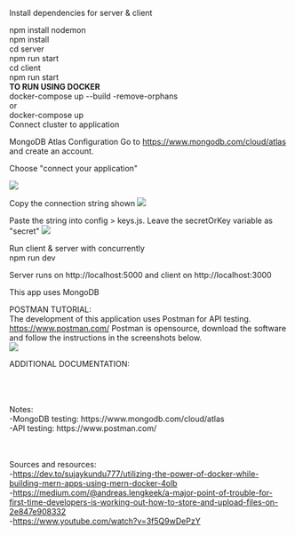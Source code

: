 
Install dependencies for server & client

npm install nodemon 
<br>
npm install 
<br>
cd server 
<br>
npm run start 
<br>
cd client
<br> 
npm run start 
<br>
<b>TO RUN USING DOCKER</b>
<br>
docker-compose up --build -remove-orphans
<br>
or
<br>
docker-compose up
<br>
Connect cluster to application 

MongoDB Atlas Configuration 
Go to https://www.mongodb.com/cloud/atlas and create an account. 

Choose "connect your application" 

<img src="https://raw.githubusercontent.com/cacab/upload_app_api/master/images/Screen%20Shot%202020-07-01%20at%208.38.35%20AM.png"></img>

Copy the connection string shown
<img src="https://raw.githubusercontent.com/cacab/upload_app_api/master/images/Screen%20Shot%202020-07-01%20at%208.38.54%20AM.png"></img>

Paste the string into config > keys.js. Leave the secretOrKey variable as "secret" 
<img src="https://raw.githubusercontent.com/cacab/upload_app_api/master/images/Screen%20Shot%202020-07-01%20at%208.41.05%20AM.png"></img>

Run client & server with concurrently
<br>
npm run dev

Server runs on http://localhost:5000 and client on http://localhost:3000

This app uses MongoDB 
<br>

POSTMAN TUTORIAL: 
<br>
The development of this application uses Postman for API testing. https://www.postman.com/ Postman is opensource, download the software and follow the instructions in the screenshots below. 
<br>
<img src="https://raw.githubusercontent.com/cacab/upload_app_api/master/images/Screen%20Shot%202020-07-23%20at%2010.03.12%20AM.png"></img>

ADDITIONAL DOCUMENTATION: 


<br>
<br>
<br>
Notes:
<br>
-MongoDB testing: https://www.mongodb.com/cloud/atlas
<br>
-API testing: https://www.postman.com/
<br>
<br>
<br>


Sources and resources: 
<br>
-https://dev.to/sujaykundu777/utilizing-the-power-of-docker-while-building-mern-apps-using-mern-docker-4olb
<br>
-https://medium.com/@andreas.lengkeek/a-major-point-of-trouble-for-first-time-developers-is-working-out-how-to-store-and-upload-files-on-2e847e908332
<br>
-https://www.youtube.com/watch?v=3f5Q9wDePzY
<br>
<br>

